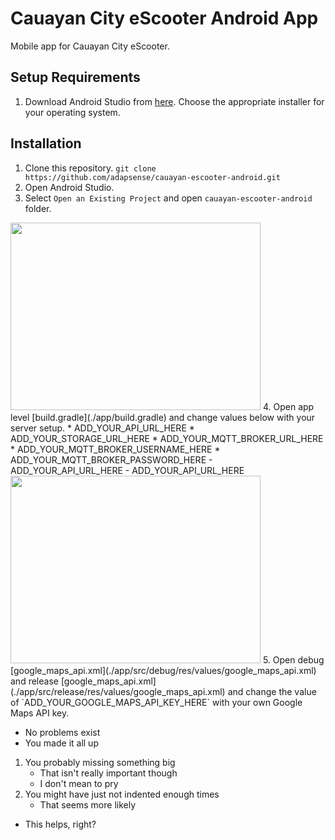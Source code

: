 # Cauayan City eScooter Android App
Mobile app for Cauayan City eScooter.

## Setup Requirements
1. Download Android Studio from [here](https://developer.android.com/studio). Choose the appropriate installer for your operating system.

## Installation
1. Clone this repository.
```git clone https://github.com/adapsense/cauayan-escooter-android.git```
2. Open Android Studio.
3. Select `Open an Existing Project` and open `cauayan-escooter-android` folder.
<img src="./app/screenshots/01.png" width="400" height="300" />
4. Open app level [build.gradle](./app/build.gradle) and change values below with your server setup.
    * ADD_YOUR_API_URL_HERE
    * ADD_YOUR_STORAGE_URL_HERE
    * ADD_YOUR_MQTT_BROKER_URL_HERE
    * ADD_YOUR_MQTT_BROKER_USERNAME_HERE
    * ADD_YOUR_MQTT_BROKER_PASSWORD_HERE
- ADD_YOUR_API_URL_HERE
- ADD_YOUR_API_URL_HERE
<img src="./app/screenshots/02.png" width="400" height="300" />
5. Open debug [google_maps_api.xml](./app/src/debug/res/values/google_maps_api.xml) and release [google_maps_api.xml](./app/src/release/res/values/google_maps_api.xml) and change the value of `ADD_YOUR_GOOGLE_MAPS_API_KEY_HERE` with your own Google Maps API key.

- No problems exist
- You made it all up
 1. You probably missing something big
     - That isn't really important though
     - I don't mean to pry
 2. You might have just not indented enough times
     - That seems more likely
- This helps, right?